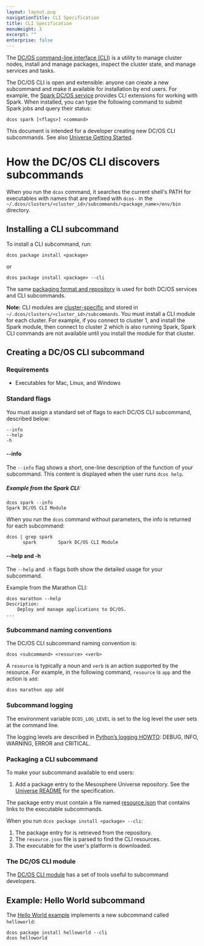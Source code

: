 ```yaml
---
layout: layout.pug
navigationTitle: CLI Specification
title: CLI Specification
menuWeight: 3
excerpt: ""
enterprise: false
---
```

<!-- This source repo for this topic is https://github.com/dcos/dcos-docs -->

The [DC/OS command-line interface (CLI)](/1.10/cli) is a utility to manage cluster nodes, install and manage packages, inspect the cluster state, and manage services and tasks.

The DC/OS CLI is open and extensible: anyone can create a new subcommand and make it available for installation by end users. For example, the [Spark DC/OS service](https://github.com/mesosphere/spark-build) provides CLI extensions for working with Spark. When installed, you can type the following command to submit Spark jobs and query their status:

    dcos spark [<flags>] <command>
    

This document is intended for a developer creating new DC/OS CLI subcommands. See also [Universe Getting Started](https://github.com/mesosphere/universe/blob/version-3.x/docs/tutorial/GetStarted.md).

# How the DC/OS CLI discovers subcommands

When you run the `dcos` command, it searches the current shell's PATH for executables with names that are prefixed with `dcos-` in the `~/.dcos/clusters/<cluster_id>/subcommands/<package_name>/env/bin` directory.

## Installing a CLI subcommand

To install a CLI subcommand, run:

    dcos package install <package>
    

or

    dcos package install <package> --cli
    

The same [packaging format and repository](https://github.com/mesosphere/universe/blob/version-3.x/README.md) is used for both DC/OS services and CLI subcommands.

**Note:** CLI modules are [cluster-specific](/1.10/cli/multi-cluster-cli) and stored in `~/.dcos/clusters/<cluster_id>/subcommands`. You must install a CLI module for each cluster. For example, if you connect to cluster 1, and install the Spark module, then connect to cluster 2 which is also running Spark, Spark CLI commands are not available until you install the module for that cluster.

## Creating a DC/OS CLI subcommand

### Requirements

* Executables for Mac, Linux, and Windows

### Standard flags

You must assign a standard set of flags to each DC/OS CLI subcommand, described below:

    --info
    --help
    -h
    

#### --info

The `--info` flag shows a short, one-line description of the function of your subcommand. This content is displayed when the user runs `dcos help`.

##### Example from the Spark CLI:

    dcos spark --info
    Spark DC/OS CLI Module
    

When you run the `dcos` command without parameters, the info is returned for each subcommand:

    dcos | grep spark
          spark        Spark DC/OS CLI Module
    

#### --help and -h

The `--help` and `-h` flags both show the detailed usage for your subcommand.

Example from the Marathon CLI:

    dcos marathon --help
    Description:
        Deploy and manage applications to DC/OS.
    ...
    

### Subcommand naming conventions

The DC/OS CLI subcommand naming convention is:

    dcos <subcommand> <resource> <verb>
    

A `resource` is typically a noun and `verb` is an action supported by the resource. For example, in the following command, `resource` is `app` and the action is `add`:

    dcos marathon app add
    

### Subcommand logging

The environment variable `DCOS_LOG_LEVEL` is set to the log level the user sets at the command line.

The logging levels are described in [Python’s logging HOWTO](https://docs.python.org/2/howto/logging.html#when-to-use-logging): DEBUG, INFO, WARNING, ERROR and CRITICAL.

### Packaging a CLI subcommand

To make your subcommand available to end users:

1. Add a package entry to the Mesosphere Universe repository. See the [Universe README](https://github.com/mesosphere/universe/blob/version-3.x/README.md) for the specification.

The package entry must contain a file named [resource.json](https://github.com/mesosphere/universe/blob/version-3.x/README.md#resourcejson) that contains links to the executable subcommands.

When you run `dcos package install <package> --cli`:

1. The package entry for <package> is retrieved from the repository.
2. The `resource.json` file is parsed to find the CLI resources.
3. The executable for the user's platform is downloaded.

### The DC/OS CLI module

The [DC/OS CLI module](https://github.com/dcos/dcos-cli) has a set of tools useful to subcommand developers.

## Example: Hello World subcommand

The [Hello World example](https://github.com/mesosphere/dcos-helloworld) implements a new subcommand called `helloworld`:

    dcos package install helloworld --cli
    dcos helloworld